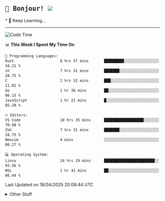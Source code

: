 
<h2>
    <samp>🎉 Bonjour!  <img src="https://media.giphy.com/media/mGcNjsfWAjY5AEZNw6/giphy.gif" width="50"></samp>
</h2>
* 🧐 Keep Learning...
<hr>

<!--START_SECTION:waka-->
![Code Time](http://img.shields.io/badge/Code%20Time-3%2C725%20hrs%2023%20mins-blue)

📊 **This Week I Spent My Time On** 

```text
💬 Programming Languages: 
Rust                     8 hrs 57 mins       █████████░░░░░░░░░░░░░░░░   34.21 % 
sh                       7 hrs 31 mins       ███████░░░░░░░░░░░░░░░░░░   28.75 % 
C                        2 hrs 52 mins       ███░░░░░░░░░░░░░░░░░░░░░░   11.01 % 
Go                       1 hr 36 mins        ██░░░░░░░░░░░░░░░░░░░░░░░   06.15 % 
JavaScript               1 hr 21 mins        █░░░░░░░░░░░░░░░░░░░░░░░░   05.20 % 

🔥 Editors: 
VS Code                  18 hrs 35 mins      ██████████████████░░░░░░░   70.98 % 
Zsh                      7 hrs 31 mins       ███████░░░░░░░░░░░░░░░░░░   28.75 % 
Neovim                   4 mins              ░░░░░░░░░░░░░░░░░░░░░░░░░   00.27 % 

💻 Operating System: 
Linux                    24 hrs 29 mins      ███████████████████████░░   93.56 % 
WSL                      1 hr 41 mins        ██░░░░░░░░░░░░░░░░░░░░░░░   06.44 % 
```


 Last Updated on 18/04/2025 20:09:44 UTC
<!--END_SECTION:waka-->

<details >
    <summary>Other Stuff</summary>
<p align="center">
    <img src="https://api.githubtrends.io/user/svg/XmchxUp/langs?time_range=one_year&include_private=True&theme=classic" />
    <img src="https://api.githubtrends.io/user/svg/XmchxUp/repos?time_range=one_year&include_private=True&theme=classic" />
</p>

<table align="center">
  <tr>
    <td width="50%">
     <img width="100%" src="./github-metrics.svg">
    </td>
    <td width="50%">
     <img width="100%" src="./github-metrics/achievements.compact.svg" />
     <img width="100%" src="./github-metrics/wakatime.svg" />
     <img width="100%" src="./github-metrics/stars.svg" />
     <img width="100%" src="https://github-profile-trophy.vercel.app/?username=xmchxup" />
     <img height="110rem" src="https://github-readme-stats.vercel.app/api?username=xmchxup&hide_border=true&show_icons=true&include_all_commits=true&bg_color=0,EC6C6C,FFD479,FFFC79,73FA79&theme=graywhite&locale=en" />
     <img height="110rem" src="https://github-readme-stats.vercel.app/api/top-langs/?username=xmchxup&hide=css,scss,html&langs_count=8&hide_border=true&layout=compact&bg_color=0,73FA79,73FDFF,D783FF&theme=graywhite&locale=en" />
     <img width="100%" src="https://github-readme-streak-stats.herokuapp.com/?user=XmchxUp" />
    </td>
  </tr>
</table>

<!-- GitHub Activity Graph -->
<!--
<table align="center">
  <tr>
    <td colspan="2">
      <img width="100%" src="https://github-readme-activity-graph.vercel.app/graph?username=xmchxup&area=true&hide_border=true&theme=redical" />
    </td>
  </tr>
</table>

</details>
-->

<hr>


<p align="center">
    <i>You can learn anything!</i>
    <p align="center">
        <img src="https://visitor-badge.laobi.icu/badge?page_id=xmchxup" alt="visitor badge"/>       
    </p>
</p>

<!--
<picture>
  <source media="(prefers-color-scheme: dark)" srcset="https://raw.githubusercontent.com/XmchxUp/XmchxUp/output/github-snake-dark.svg" />
  <source media="(prefers-color-scheme: light)" srcset="https://raw.githubusercontent.com/XmchxUp/XmchxUp/output/github-snake.svg" />
  <img alt="github-snake" src="https://raw.githubusercontent.com/XmchxUp/XmchxUp/output/github-snake.svg" />
</picture>
-->
